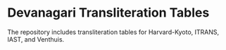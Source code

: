 # Devanagari Transliteration Tables
The repository includes transliteration tables for Harvard-Kyoto, ITRANS, IAST, and Venthuis.